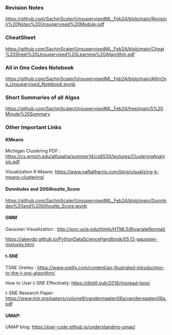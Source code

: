 ### Revision Notes
https://github.com/SachinScaler/UnsupervisedML_Feb24/blob/main/Revision%20Notes%20Unsupervised%20Module.pdf

###  CheatSheet
https://github.com/SachinScaler/UnsupervisedML_Feb24/blob/main/Cheat%20Sheet%20Unsupervised%20Learning%20Algorithm.pdf

### All in One Codes Notebook
https://github.com/SachinScaler/UnsupervisedML_Feb24/blob/main/AllInOne_Unsupervised_Notebook.ipynb

### Short Summaries of all Algos
https://github.com/SachinScaler/UnsupervisedML_Feb24/tree/main/5%20Minute%20Summary

### Other Important Links
#### KMeans
Michigan Clustering PDF : https://cs.wmich.edu/alfuqaha/summer14/cs6530/lectures/ClusteringAnalysis.pdf

Visualization  K-Means:  https://www.naftaliharris.com/blog/visualizing-k-means-clustering/

#### DunnIndex and 20Silhoutte_Score
https://github.com/SachinScaler/UnsupervisedML_Feb24/blob/main/DunnIndex%20and%20Silhoutte_Score.ipynb

#### GMM
Gaussian Visualization : http://socr.ucla.edu/htmls/HTML5/BivariateNormal/

https://jakevdp.github.io/PythonDataScienceHandbook/05.12-gaussian-mixtures.html

#### t-SNE
TSNE Oreiley : https://www.oreilly.com/content/an-illustrated-introduction-to-the-t-sne-algorithm/

How to User t-SNE Effectively: https://distill.pub/2016/misread-tsne/

t-SNE Research Paper: https://www.jmlr.org/papers/volume9/vandermaaten08a/vandermaaten08a.pdf


#### UMAP:
UMAP blog: https://pair-code.github.io/understanding-umap/

                                   
